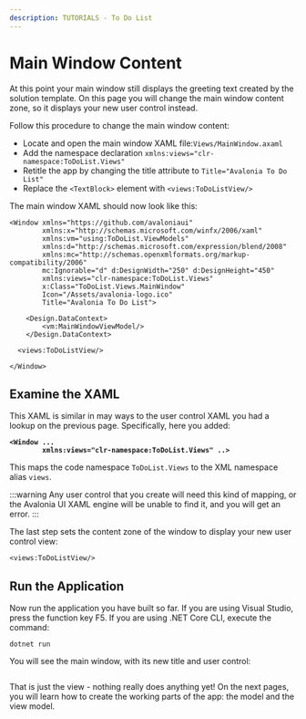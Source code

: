 ```yaml
---
description: TUTORIALS - To Do List
---
```


# Main Window Content

At this point your main window still displays the greeting text created by the solution template. On this page you will change the main window content zone, so it displays your new user control instead.&#x20;

Follow this procedure to change the main window content:

- Locate and open the main window XAML file:`Views/MainWindow.axaml`
- Add the namespace declaration `xmlns:views="clr-namespace:ToDoList.Views"`
- Retitle the app by changing the title attribute to `Title="Avalonia To Do List"`
- Replace the `<TextBlock>` element with `<views:ToDoListView/>`

The main window XAML should now look like this:

```markup
<Window xmlns="https://github.com/avaloniaui"
        xmlns:x="http://schemas.microsoft.com/winfx/2006/xaml"
        xmlns:vm="using:ToDoList.ViewModels"
        xmlns:d="http://schemas.microsoft.com/expression/blend/2008"
        xmlns:mc="http://schemas.openxmlformats.org/markup-compatibility/2006"
        mc:Ignorable="d" d:DesignWidth="250" d:DesignHeight="450"
        xmlns:views="clr-namespace:ToDoList.Views"
        x:Class="ToDoList.Views.MainWindow"
        Icon="/Assets/avalonia-logo.ico"
        Title="Avalonia To Do List">

    <Design.DataContext>
        <vm:MainWindowViewModel/>
    </Design.DataContext>

  <views:ToDoListView/>

</Window>
```

## Examine the XAML

This XAML is similar in may ways to the user control XAML you had a lookup on the previous page. Specifically, here you added:

<pre class="language-markup"><code class="lang-markup"><strong>&#x3C;Window ... 
</strong><strong>        xmlns:views="clr-namespace:ToDoList.Views" ..>
</strong></code></pre>

This maps the code namespace `ToDoList.Views` to the XML namespace alias `views`.&#x20;

:::warning
Any user control that you create will need this kind of mapping, or the Avalonia UI XAML engine will be unable to find it, and you will get an error.
:::

The last step sets the content zone of the window to display your new user control view:

```markup
<views:ToDoListView/>
```

## Run the Application

Now run the application you have built so far.  If you are using Visual Studio, press the function key F5. If you are using .NET Core CLI, execute the command:

```
dotnet run
```

&#x20; You will see the main window, with its new title and user control:

<div style={{textAlign: 'center'}}>
  <img src="/img/gitbook-import/assets/image (4) (1) (1).png" alt=""/>
</div>

That is just the view - nothing really does anything yet! On the next pages, you will learn how to create the working parts of the app: the model and the view model.
